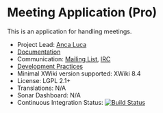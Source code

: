 # Meeting Application (Pro)

This is an application for handling meetings.

* Project Lead: [Anca Luca](https://github.com/lucaa)
* [Documentation](https://store.xwiki.com/xwiki/bin/view/Extension/MeetingApplication)
* Communication: [Mailing List](http://dev.xwiki.org/xwiki/bin/view/Community/MailingLists>), [IRC]( http://dev.xwiki.org/xwiki/bin/view/Community/IRC)
* [Development Practices](http://dev.xwiki.org)
* Minimal XWiki version supported: XWiki 8.4
* License: LGPL 2.1+
* Translations: N/A
* Sonar Dashboard: N/A
* Continuous Integration Status: [![Build Status](http://ci.xwikisas.com/view/All/job/xwikisas/job/application-meeting/job/master/badge/icon)](http://ci.xwikisas.com/view/All/job/xwikisas/job/application-meeting/job/master/)
